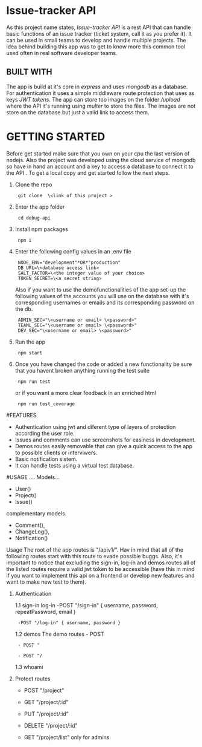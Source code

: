 # Issue-tracker API
As this project name states, *Issue-tracker API* is a rest API that can handle basic functions of an issue tracker (ticket system, call it as you prefer it). It can be used in small teams to develop and handle multiple projects. The idea behind building this app was to get to know more this common tool used often in real software developer teams.

## BUILT WITH
The app is build at it's core in *express* and uses *mongodb* as a database. For authentication it uses a simple middleware route protection that uses as keys *JWT tokens*. The app can store too images on the folder */upload*  where the API it's running using *multer* to store the files. The images are not store on the database but just a valid link to access them.

# GETTING STARTED
Before get started make sure that you own on your cpu the last version of nodejs. Also the project was developed using the cloud service of mongodb so have in hand an account and a key to access a database to connect it to the API . To get a local copy and get started follow the next steps.

1. Clone the repo

	    git clone  \<link of this project >

2. Enter the app folder

        cd debug-api

3. Install npm packages

        npm i

4. Enter the following config values in an .env file

        NODE_ENV="development"*OR*"production"
        DB_URL=\<database access link>
        SALT_FACTOR=\<the integer value of your choice>
        TOKEN_SECRET=\<a secret string>

    Also if you want to use the demofunctionalities of the app set-up the following values of the accounts you will use on the database with it's corresponding usernames or emails and its corresponding password on the db.

        ADMIN_SEC="\<username or email> \<password>"
        TEAML_SEC="\<username or email> \<password>"
        DEV_SEC="\<username or email> \<password>"
    
5. Run the app

        npm start

6. Once you have changed the code or added a new functionality be sure that you havent broken anything running the test suite

        npm run test

    or if you want a more clear feedback in an enriched html

        npm run test_coverage

#FEATURES

* Authentication using jwt and diferent type of layers of protection according the user role.
* Issues and comments can use screenshots for easiness in development.
* Demos routes easily removable that can give a quick access to the app to possible clients or interviwers.
* Basic notification sistem.
* It can handle tests using a virtual test database.

#USAGE
....
Models...
- User()
- Project()
- Issue()

complementary models.
- Comment(),
- ChangeLog(),
- Notification()





Usage 
The root of the app routes is "/apiv1/". Hav in mind that all of the following routes start with this route to evade possible buggs. Also, it's important to notice that excluding the sign-in, log-in and demos routes all of the listed routes require a valid jwt token to be accessible (have this in mind if you want to implement this api on  a frontend or develop new features and want to make new test to them).

1. Authentication

    1.1 sign-in log-in
        -POST "/sign-in" { username, password, repeatPassword, email }

        -POST "/log-in" { username, password }

    1.2 demos
    The demo routes 
        - POST

        - POST "

        - POST "/
    1.3 whoami

2. Protect routes

    - POST "/project"

    - GET "/project/:id"

    - PUT "/project/:id"

    - DELETE "/project/:id"

    - GET "/project/list"
    only for admins
    
